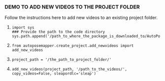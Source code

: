 ### DEMO TO ADD NEW VIDEOS TO THE PROJECT FOLDER

Follow the instructions here to add new videos to an existing project folder.

1. ```
   import sys
   ### Provide the path to the code directory
   sys.path.append('/path_to_where_the_package_is_downloaded_to/AutoPoseMapper/')
   ```
   
2. ```
   from autoposemapper.create_project.add_newvideos import add_new_videos
   ```
   
3. ```
   project_path = '/the_path_to_project_folder/'
   ```
   
4. ```
   add_new_videos(project_path, '/path_to_the_videos/', copy_videos=False, sleapordlc='sleap')
   ```
   
